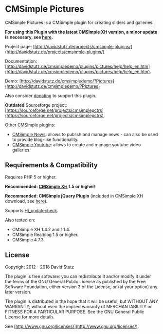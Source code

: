 # CMSimple Pictures

CMSimple Pictures is a CMSimple plugin for creating sliders and galleries.

**For using this Plugin with the latest CMSimple XH version, a minor update is necessary, see [here](https://cmsimpleforum.com/viewtopic.php?f=16&t=12904#p61121).**

Project page: [http://davidstutz.de/projects/cmsimple-plugins/](http://davidstutz.de/projects/cmsimple-plugins/).

Documentation: [http://davidstutz.de/cmsimpledemo/plugins/pictures/help/help_en.htm](http://davidstutz.de/cmsimpledemo/plugins/pictures/help/help_en.htm).

Demo: [http://davidstutz.de/cmsimpledemo/?Pictures](http://davidstutz.de/cmsimpledemo/?Pictures)

Also consider [donating](http://davidstutz.de/donate/) to support this plugin.

**Outdated** Sourceforge project: [https://sourceforge.net/projects/cmsimplepctrs](https://sourceforge.net/projects/cmsimplepctrs).

Other CMSimple plugins:

* [CMSimple News](https://github.com/davidstutz/cmsimple-news): allows to publish and manage news - can also be used to provide blog-like functionality.
* [CMSimple Youtube](https://github.com/davidstutz/cmsimple-youtube): allows to create and manage youtube video galleries.

## Requirements & Compatibility

Requires PHP 5 or higher.

**Recommended: [CMSimple XH](http://www.cmsimple-xh.org/) 1.5 or higher!**

**Recommended: CMSimple jQuery Plugin** (included in CMSimple XH download, see [here](http://www.cmsimple-xh.org/?CMSimple_XH:Plugins)).

Supports [Hi_updatecheck](http://cmsimple.holgerirmler.de/en/?Plugins:UpdateCheck).

Also tested on:

* CMSimple XH 1.4.2 and 1.1.4.
* CMSimple Realblog 1.5 or higher.
* CMSimple 4.7.3.

## License

Copyright 2012 - 2018 David Stutz

The plugin is free software: you can redistribute it and/or modify it under the terms of the GNU General Public License as published by the Free Software Foundation, either version 3 of the License, or (at your option) any later version.

The plugin is distributed in the hope that it will be useful, but WITHOUT ANY WARRANTY; without even the implied warranty of MERCHANTABILITY or FITNESS FOR A PARTICULAR PURPOSE. See the GNU General Public License for more details.

See [http://www.gnu.org/licenses/](http://www.gnu.org/licenses/).